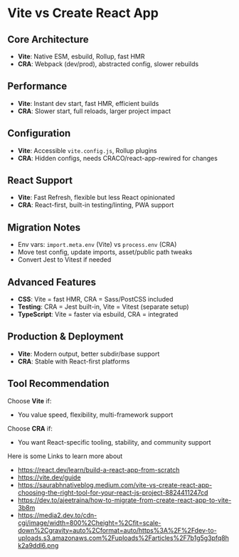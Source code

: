 #  Vite vs Create React App  

##  Core Architecture
- **Vite**: Native ESM, esbuild, Rollup, fast HMR
- **CRA**: Webpack (dev/prod), abstracted config, slower rebuilds

##  Performance
- **Vite**: Instant dev start, fast HMR, efficient builds
- **CRA**: Slower start, full reloads, larger project impact

##  Configuration
- **Vite**: Accessible `vite.config.js`, Rollup plugins
- **CRA**: Hidden configs, needs CRACO/react-app-rewired for changes

##  React Support
- **Vite**: Fast Refresh, flexible but less React opinionated
- **CRA**: React-first, built-in testing/linting, PWA support

## Migration Notes
- Env vars: `import.meta.env` (Vite) vs `process.env` (CRA)
- Move test config, update imports, asset/public path tweaks
- Convert Jest to Vitest if needed

## Advanced Features
- **CSS**: Vite = fast HMR, CRA = Sass/PostCSS included
- **Testing**: CRA = Jest built-in, Vite = Vitest (separate setup)
- **TypeScript**: Vite = faster via esbuild, CRA = integrated

## Production & Deployment
- **Vite**: Modern output, better subdir/base support
- **CRA**: Stable with React-first platforms

## Tool Recommendation
Choose **Vite** if:
- You value speed, flexibility, multi-framework support

Choose **CRA** if:
- You want React-specific tooling, stability, and community support


Here is some Links to learn more about
- https://react.dev/learn/build-a-react-app-from-scratch
- https://vite.dev/guide
- https://saurabhnativeblog.medium.com/vite-vs-create-react-app-choosing-the-right-tool-for-your-react-js-project-8824411247cd
- https://dev.to/ajeetraina/how-to-migrate-from-create-react-app-to-vite-3b8m
- https://media2.dev.to/cdn-cgi/image/width=800%2Cheight=%2Cfit=scale-down%2Cgravity=auto%2Cformat=auto/https%3A%2F%2Fdev-to-uploads.s3.amazonaws.com%2Fuploads%2Farticles%2F7b1g5g3pfq8hk2a9ddl6.png
